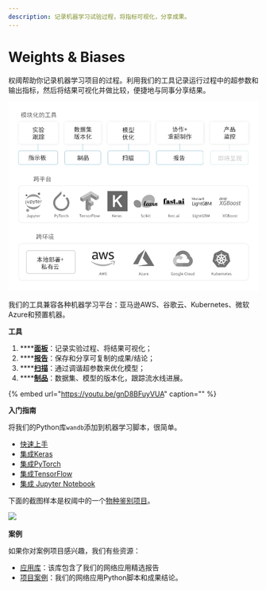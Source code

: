 ```yaml
---
description: 记录机器学习试验过程，将指标可视化，分享成果。
---
```


# Weights & Biases



权阈帮助你记录机器学习项目的过程。利用我们的工具记录运行过程中的超参数和输出指标，然后将结果可视化并做比较，便捷地与同事分享结果。

![](.gitbook/assets/image.jpeg)

我们的工具兼容各种机器学习平台：亚马逊AWS、谷歌云、Kubernetes、微软Azure和预置机器。

**工具**

1. \*\*\*\*[**面板**](https://docs.wandb.com/app)：记录实验过程、将结果可视化；
2. \*\*\*\*[**报告**](https://docs.wandb.com/reports)：保存和分享可复制的成果/结论；
3. \*\*\*\*[**扫描**](https://docs.wandb.com/sweeps)：通过调谐超参数来优化模型；
4. \*\*\*\*[**制品**](https://docs.wandb.com/artifacts)：数据集、模型的版本化，跟踪流水线进展。

{% embed url="https://youtu.be/gnD8BFuyVUA" caption="" %}

**入门指南**

将我们的Python库`wandb`添加到机器学习脚本，很简单。

*  [快速上手](https://app.gitbook.com/@weights-and-biases/s/docs/~/drafts/-MKaPhwzNIegNuInaekR/quickstart)
* [集成Keras](https://app.gitbook.com/@weights-and-biases/s/docs/~/drafts/-MKaPhwzNIegNuInaekR/library/integrations/keras)
* [集成PyTorch ](%20https://app.gitbook.com/@weights-and-biases/s/docs/~/drafts/-MKaPhwzNIegNuInaekR/library/integrations/pytorch)   
*  [集成TensorFlow](https://app.gitbook.com/@weights-and-biases/s/docs/~/drafts/-MKaPhwzNIegNuInaekR/library/integrations/tensorflow)
* [集成 Jupyter Notebook ](%20https://app.gitbook.com/@weights-and-biases/s/docs/~/drafts/-MKaPhwzNIegNuInaekR/library/integrations/jupyter)

 下面的截图样本是权阈中的一个[物种鉴别项目](https://wandb.ai/stacey/curr_learn/reports?view=stacey%2FSpecies%20Identification)。

![](.gitbook/assets/screen-shot-2020-08-07-at-1.16.16-pm.png)

**案例**

如果你对案例项目感兴趣，我们有些资源：

*  [应用库](https://wandb.ai/gallery)：该库包含了我们的网络应用精选报告
*  [项目案例](%20https://app.gitbook.com/@weights-and-biases/s/docs/~/drafts/-MKaPhwzNIegNuInaekR/examples)：我们的网络应用Python脚本和成果结论。

